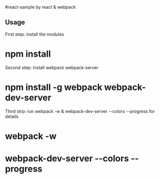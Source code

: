 

#react-sample by react & webpack 

## Usage

First step: install the modules
# npm install

Second step: install webpack webpack-server
# npm install -g webpack webpack-dev-server

Third strp: run webpack -w  & webpack-dev-server --colors --progress  for details 

# webpack -w
# webpack-dev-server --colors --progress 
 

